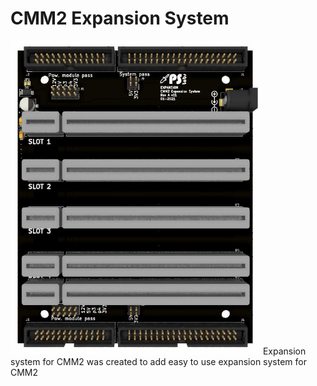 # CMM2 Expansion System
<img src="Images/exp_board_3d.jpg" width="400">
 Expansion system for CMM2 was created to add easy to use expansion system for CMM2
